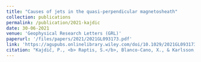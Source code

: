 ```yaml
---
title: "Causes of jets in the quasi-perpendicular magnetosheath"
collection: publications
permalink: /publication/2021-kajdic
date: 30-06-2021
venue: 'Geophysical Research Letters (GRL)'
paperurl: '/files/papers/2021/2021GL093173.pdf'
link: 'https://agupubs.onlinelibrary.wiley.com/doi/10.1029/2021GL093173'
citation: "Kajdič, P., <b> Raptis, S.</b>, Blanco-Cano, X., & Karlsson, T. (2021). Causes of jets in the quasi-perpendicular magnetosheath. Geophysical Research Letters, 48, e2021GL093173. https://doi.org/10.1029/2021GL093173"
---
```

